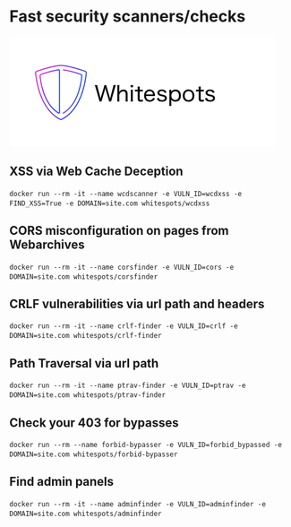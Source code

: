 # Fast security scanners/checks
![Logo](images/Logo.png)

## XSS via Web Cache Deception
`docker run --rm -it --name wcdscanner -e VULN_ID=wcdxss -e FIND_XSS=True -e DOMAIN=site.com whitespots/wcdxss`

## CORS misconfiguration on pages from Webarchives
`docker run --rm -it --name corsfinder -e VULN_ID=cors -e DOMAIN=site.com whitespots/corsfinder`

## CRLF vulnerabilities via url path and headers
`docker run --rm -it --name crlf-finder -e VULN_ID=crlf -e DOMAIN=site.com whitespots/crlf-finder`

## Path Traversal via url path
`docker run --rm -it --name ptrav-finder -e VULN_ID=ptrav -e DOMAIN=site.com whitespots/ptrav-finder`

## Check your 403 for bypasses
`docker run --rm --name forbid-bypasser -e VULN_ID=forbid_bypassed -e DOMAIN=site.com whitespots/forbid-bypasser`

## Find admin panels
`docker run --rm -it --name adminfinder -e VULN_ID=adminfinder -e DOMAIN=site.com whitespots/adminfinder`
